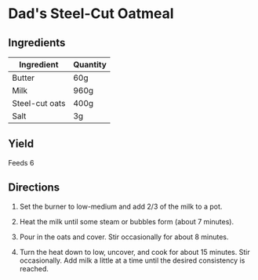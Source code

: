# Dad's Steel-Cut Oatmeal

## Ingredients

| Ingredient | Quantity |
| --- | --- |
| Butter | 60g |
| Milk | 960g |
| Steel-cut oats | 400g|
| Salt | 3g |

## Yield

Feeds 6


## Directions

1. Set the burner to low-medium and add 2/3 of the milk to a pot.

2. Heat the milk until some steam or bubbles form (about 7 minutes).

3. Pour in the oats and cover. Stir occasionally for about 8 minutes.

4. Turn the heat down to low, uncover, and cook for about 15 minutes. Stir
   occasionally. Add milk a little at a time until the desired consistency is
   reached.
